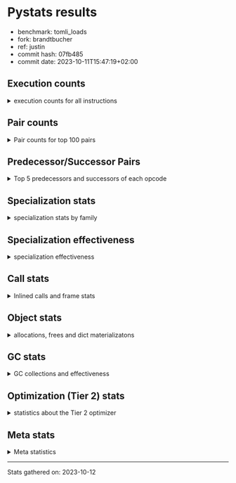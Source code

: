 
# Pystats results

- benchmark: tomli_loads
- fork: brandtbucher
- ref: justin
- commit hash: 07fb485
- commit date: 2023-10-11T15:47:19+02:00

## Execution counts

<details>
<summary> execution counts for all instructions </summary>

|Name | Count | Self | Cumulative | Miss ratio | 
|---|---:|---:|---:|---:|
| LOAD_FAST | 1,415,244,660 | 15.0% | 15.0% |  |
| LOAD_FAST_LOAD_FAST | 943,812,000 | 10.0% | 24.9% |  |
| STORE_FAST | 865,719,960 | 9.2% | 34.1% |  |
| LOAD_CONST | 670,608,180 | 7.1% | 41.2% |  |
| POP_JUMP_IF_FALSE | 663,461,640 | 7.0% | 48.2% |  |
| LOAD_GLOBAL_MODULE | 436,441,480 | 4.6% | 52.8% |  |
| CONTAINS_OP | 350,981,040 | 3.7% | 56.5% |  |
| RESUME_CHECK | 309,829,740 | 3.3% | 59.8% | 0.0% |
| BINARY_SUBSCR_STR_INT | 309,387,560 | 3.3% | 63.1% | 0.0% |
| NOP | 306,239,220 | 3.2% | 66.3% |  |
| RETURN_VALUE | 305,566,860 | 3.2% | 69.6% |  |
| CALL_PY_EXACT_ARGS | 271,114,320 | 2.9% | 72.4% |  |
| LOAD_GLOBAL_BUILTIN | 253,870,560 | 2.7% | 75.1% |  |
| TO_BOOL_BOOL | 210,231,300 | 2.2% | 77.3% |  |
| COMPARE_OP_STR | 170,416,980 | 1.8% | 79.1% |  |
| BINARY_OP_ADD_INT | 158,264,040 | 1.7% | 80.8% |  |
| BINARY_SUBSCR_DICT | 145,569,240 | 1.5% | 82.4% |  |
| BUILD_TUPLE | 143,691,420 | 1.5% | 83.9% |  |
| ENTER_EXECUTOR | 139,874,340 | 1.5% | 85.3% |  |
| CALL_ISINSTANCE | 95,914,680 | 1.0% | 86.4% |  |
| STORE_FAST_STORE_FAST | 85,805,340 | 0.9% | 87.3% |  |
| GET_ITER | 83,084,160 | 0.9% | 88.1% |  |
| BINARY_SLICE | 82,761,780 | 0.9% | 89.0% |  |
| LOAD_DEREF | 76,479,480 | 0.8% | 89.8% |  |
| UNPACK_SEQUENCE_TWO_TUPLE | 65,176,020 | 0.7% | 90.5% |  |
| BINARY_SUBSCR | 64,361,040 | 0.7% | 91.2% |  |
| POP_JUMP_IF_TRUE | 58,421,040 | 0.6% | 91.8% |  |
| CALL | 50,689,980 | 0.5% | 92.4% |  |
| LOAD_ATTR | 50,151,200 | 0.5% | 92.9% |  |
| LOAD_ATTR_INSTANCE_VALUE | 46,488,840 | 0.5% | 93.4% |  |
| POP_TOP | 46,077,540 | 0.5% | 93.9% |  |
| LOAD_ATTR_METHOD_WITH_VALUES | 45,335,160 | 0.5% | 94.3% |  |
| FOR_ITER_TUPLE | 43,738,980 | 0.5% | 94.8% |  |
| MAKE_CELL | 37,970,340 | 0.4% | 95.2% |  |
| LOAD_ATTR_METHOD_NO_DICT | 27,083,340 | 0.3% | 95.5% |  |
| RETURN_CONST | 24,844,800 | 0.3% | 95.8% |  |
| LOAD_ATTR_CLASS | 23,157,660 | 0.2% | 96.0% |  |
| CALL_BUILTIN_CLASS | 22,393,620 | 0.2% | 96.2% |  |
| STORE_SUBSCR_DICT | 21,993,540 | 0.2% | 96.5% |  |
| BINARY_OP | 21,774,720 | 0.2% | 96.7% |  |
| TO_BOOL | 21,518,740 | 0.2% | 96.9% |  |
| JUMP_FORWARD | 20,851,380 | 0.2% | 97.2% |  |
| COPY | 19,117,920 | 0.2% | 97.4% |  |
| CALL_LEN | 18,985,860 | 0.2% | 97.6% |  |
| FOR_ITER_RANGE | 18,985,260 | 0.2% | 97.8% |  |
| COPY_FREE_VARS | 18,985,200 | 0.2% | 98.0% |  |
| UNPACK_SEQUENCE_TUPLE | 18,985,140 | 0.2% | 98.2% |  |
| STORE_DEREF | 18,985,140 | 0.2% | 98.4% |  |
| SET_FUNCTION_ATTRIBUTE | 18,985,140 | 0.2% | 98.6% |  |
| RETURN_GENERATOR | 18,985,140 | 0.2% | 98.8% |  |
| MAKE_FUNCTION | 18,985,140 | 0.2% | 99.0% |  |
| FOR_ITER_GEN | 18,985,140 | 0.2% | 99.2% |  |
| END_FOR | 18,985,140 | 0.2% | 99.4% |  |
| CALL_KW | 16,774,200 | 0.2% | 99.5% |  |
| BINARY_OP_ADD_UNICODE | 15,129,960 | 0.2% | 99.7% |  |
| PUSH_NULL | 6,605,640 | 0.1% | 99.8% |  |
| TO_BOOL_NONE | 3,349,680 | 0.0% | 99.8% |  |
| BINARY_OP_INPLACE_ADD_UNICODE | 3,161,160 | 0.0% | 99.8% |  |
| BUILD_MAP | 3,139,140 | 0.0% | 99.9% |  |
| CALL_METHOD_DESCRIPTOR_FAST | 1,896,240 | 0.0% | 99.9% |  |
| BUILD_CONST_KEY_MAP | 1,704,180 | 0.0% | 99.9% |  |
| TO_BOOL_STR | 1,674,840 | 0.0% | 99.9% |  |
| TO_BOOL_ALWAYS_TRUE | 1,674,840 | 0.0% | 99.9% |  |
| CALL_METHOD_DESCRIPTOR_O | 1,644,900 | 0.0% | 100.0% |  |
| FOR_ITER | 1,375,180 | 0.0% | 100.0% |  |
| CALL_METHOD_DESCRIPTOR_NOARGS | 1,374,840 | 0.0% | 100.0% |  |
| BUILD_LIST | 360,120 | 0.0% | 100.0% |  |
| COMPARE_OP_INT | 273,300 | 0.0% | 100.0% |  |
| CALL_LIST_APPEND | 131,220 | 0.0% | 100.0% |  |
| SWAP | 780 | 0.0% | 100.0% |  |
| CALL_BUILTIN_O | 720 | 0.0% | 100.0% |  |
| LOAD_GLOBAL | 420 | 0.0% | 100.0% |  |
| LOAD_ATTR_MODULE | 400 | 0.0% | 100.0% |  |
| STORE_ATTR_INSTANCE_VALUE | 360 | 0.0% | 100.0% |  |
| INTERPRETER_EXIT | 300 | 0.0% | 100.0% |  |
| JUMP_BACKWARD | 200 | 0.0% | 100.0% |  |
| CALL_BUILTIN_FAST | 180 | 0.0% | 100.0% |  |
| PUSH_EXC_INFO | 120 | 0.0% | 100.0% |  |
| POP_EXCEPT | 120 | 0.0% | 100.0% |  |
| EXIT_INIT_CHECK | 120 | 0.0% | 100.0% |  |
| CHECK_EXC_MATCH | 120 | 0.0% | 100.0% |  |
| CALL_FUNCTION_EX | 120 | 0.0% | 100.0% |  |
| CALL_ALLOC_AND_ENTER_INIT | 120 | 0.0% | 100.0% |  |
| STORE_ATTR | 60 | 0.0% | 100.0% |  |
| LOAD_ATTR_SLOT | 60 | 0.0% | 100.0% |  |
| LIST_EXTEND | 60 | 0.0% | 100.0% |  |
| IS_OP | 60 | 0.0% | 100.0% |  |
| CALL_STR_1 | 60 | 0.0% | 100.0% |  |
| CALL_PY_WITH_DEFAULTS | 60 | 0.0% | 100.0% |  |
| CALL_METHOD_DESCRIPTOR_FAST_WITH_KEYWORDS | 60 | 0.0% | 100.0% |  |
| CALL_INTRINSIC_1 | 60 | 0.0% | 100.0% |  |
| CALL_BUILTIN_FAST_WITH_KEYWORDS | 60 | 0.0% | 100.0% |  |
| BINARY_OP_SUBTRACT_FLOAT | 60 | 0.0% | 100.0% |  |
| BEFORE_WITH | 60 | 0.0% | 100.0% |  |


</details>

## Pair counts

<details>
<summary> Pair counts for top 100 pairs </summary>

|Pair | Count | Self | Cumulative | 
|---|---:|---:|---:|
| LOAD_FAST LOAD_CONST | 414,578,940 | 4.4% | 4.4% |
| POP_JUMP_IF_FALSE LOAD_FAST | 344,687,160 | 3.6% | 8.0% |
| CONTAINS_OP POP_JUMP_IF_FALSE | 312,749,520 | 3.3% | 11.3% |
| LOAD_FAST_LOAD_FAST BINARY_SUBSCR_STR_INT | 308,008,980 | 3.3% | 14.6% |
| STORE_FAST LOAD_FAST | 286,317,000 | 3.0% | 17.6% |
| NOP LOAD_FAST_LOAD_FAST | 248,538,120 | 2.6% | 20.3% |
| LOAD_GLOBAL_MODULE LOAD_FAST_LOAD_FAST | 243,927,360 | 2.6% | 22.8% |
| CALL_PY_EXACT_ARGS RESUME_CHECK | 233,143,980 | 2.5% | 25.3% |
| STORE_FAST LOAD_FAST_LOAD_FAST | 205,539,120 | 2.2% | 27.5% |
| TO_BOOL_BOOL POP_JUMP_IF_FALSE | 173,324,460 | 1.8% | 29.3% |
| LOAD_CONST COMPARE_OP_STR | 170,416,980 | 1.8% | 31.1% |
| COMPARE_OP_STR POP_JUMP_IF_FALSE | 170,416,980 | 1.8% | 32.9% |
| LOAD_FAST RETURN_VALUE | 170,083,800 | 1.8% | 34.7% |
| RETURN_VALUE STORE_FAST | 168,930,360 | 1.8% | 36.5% |
| BINARY_SUBSCR_STR_INT STORE_FAST | 159,286,500 | 1.7% | 38.2% |
| LOAD_CONST BINARY_OP_ADD_INT | 158,262,600 | 1.7% | 39.9% |
| RESUME_CHECK NOP | 152,017,440 | 1.6% | 41.5% |
| LOAD_FAST CONTAINS_OP | 150,100,920 | 1.6% | 43.0% |
| BINARY_SUBSCR_STR_INT LOAD_FAST | 150,100,860 | 1.6% | 44.6% |
| STORE_FAST LOAD_GLOBAL_MODULE | 141,557,000 | 1.5% | 46.1% |
| BINARY_OP_ADD_INT STORE_FAST | 136,621,560 | 1.4% | 47.6% |
| POP_JUMP_IF_FALSE LOAD_FAST_LOAD_FAST | 113,713,980 | 1.2% | 48.8% |
| ENTER_EXECUTOR LOAD_FAST | 99,655,440 | 1.1% | 49.8% |
| LOAD_FAST_LOAD_FAST CONTAINS_OP | 99,520,980 | 1.1% | 50.9% |
| LOAD_FAST_LOAD_FAST LOAD_FAST | 98,151,720 | 1.0% | 51.9% |
| RESUME_CHECK LOAD_FAST | 97,899,360 | 1.0% | 53.0% |
| LOAD_GLOBAL_BUILTIN LOAD_FAST | 97,591,800 | 1.0% | 54.0% |
| LOAD_FAST LOAD_GLOBAL_BUILTIN | 95,915,400 | 1.0% | 55.0% |
| CALL_ISINSTANCE TO_BOOL_BOOL | 95,914,680 | 1.0% | 56.0% |
| LOAD_GLOBAL_MODULE CALL_PY_EXACT_ARGS | 89,255,160 | 0.9% | 57.0% |
| LOAD_FAST_LOAD_FAST LOAD_GLOBAL_MODULE | 89,255,160 | 0.9% | 57.9% |
| BUILD_TUPLE RETURN_VALUE | 82,846,260 | 0.9% | 58.8% |
| BINARY_SUBSCR_DICT STORE_FAST | 82,351,020 | 0.9% | 59.7% |
| LOAD_CONST BINARY_SUBSCR_DICT | 81,197,520 | 0.9% | 60.5% |
| LOAD_FAST_LOAD_FAST CALL_PY_EXACT_ARGS | 80,941,320 | 0.9% | 61.4% |
| POP_JUMP_IF_FALSE ENTER_EXECUTOR | 78,160,720 | 0.8% | 62.2% |
| LOAD_GLOBAL_BUILTIN CALL_ISINSTANCE | 76,929,540 | 0.8% | 63.0% |
| STORE_FAST NOP | 76,431,360 | 0.8% | 63.8% |
| LOAD_FAST_LOAD_FAST LOAD_CONST | 74,629,980 | 0.8% | 64.6% |
| LOAD_FAST LOAD_GLOBAL_MODULE | 67,702,980 | 0.7% | 65.3% |
| UNPACK_SEQUENCE_TWO_TUPLE STORE_FAST_STORE_FAST | 65,176,020 | 0.7% | 66.0% |
| RETURN_VALUE UNPACK_SEQUENCE_TWO_TUPLE | 65,175,960 | 0.7% | 66.7% |
| LOAD_FAST_LOAD_FAST BINARY_SUBSCR_DICT | 64,102,380 | 0.7% | 67.4% |
| LOAD_CONST BINARY_SUBSCR | 62,765,460 | 0.7% | 68.0% |
| STORE_FAST ENTER_EXECUTOR | 61,713,600 | 0.7% | 68.7% |
| LOAD_FAST BUILD_TUPLE | 59,974,500 | 0.6% | 69.3% |
| LOAD_CONST LOAD_CONST | 59,359,800 | 0.6% | 70.0% |
| LOAD_FAST CALL_PY_EXACT_ARGS | 59,043,640 | 0.6% | 70.6% |
| RESUME_CHECK LOAD_GLOBAL_MODULE | 58,330,440 | 0.6% | 71.2% |
| BINARY_SUBSCR_DICT CONTAINS_OP | 58,124,340 | 0.6% | 71.8% |
| LOAD_FAST_LOAD_FAST LOAD_FAST_LOAD_FAST | 57,580,320 | 0.6% | 72.4% |
| POP_JUMP_IF_FALSE LOAD_GLOBAL_MODULE | 55,914,520 | 0.6% | 73.0% |
| LOAD_FAST TO_BOOL_BOOL | 54,998,160 | 0.6% | 73.6% |
| LOAD_FAST LOAD_ATTR_INSTANCE_VALUE | 46,488,720 | 0.5% | 74.1% |
| LOAD_FAST LOAD_ATTR | 45,114,060 | 0.5% | 74.6% |
| LOAD_ATTR LOAD_ATTR_METHOD_WITH_VALUES | 45,113,820 | 0.5% | 75.0% |
| POP_JUMP_IF_FALSE LOAD_GLOBAL_BUILTIN | 45,031,180 | 0.5% | 75.5% |
| LOAD_ATTR_INSTANCE_VALUE STORE_FAST | 43,738,980 | 0.5% | 76.0% |
| GET_ITER FOR_ITER_TUPLE | 43,738,980 | 0.5% | 76.4% |
| LOAD_ATTR_METHOD_WITH_VALUES LOAD_FAST | 43,690,980 | 0.5% | 76.9% |
| LOAD_GLOBAL_MODULE CONTAINS_OP | 43,234,800 | 0.5% | 77.4% |
| LOAD_CONST BINARY_SLICE | 42,585,540 | 0.5% | 77.8% |
| FOR_ITER_TUPLE STORE_FAST | 41,938,320 | 0.4% | 78.3% |
| BINARY_SUBSCR STORE_FAST | 41,914,800 | 0.4% | 78.7% |
| LOAD_FAST GET_ITER | 40,989,360 | 0.4% | 79.1% |
| LOAD_FAST STORE_FAST | 39,856,020 | 0.4% | 79.6% |
| POP_JUMP_IF_TRUE LOAD_FAST | 39,303,120 | 0.4% | 80.0% |
| LOAD_FAST CALL | 38,825,140 | 0.4% | 80.4% |
| LOAD_FAST_LOAD_FAST BINARY_SLICE | 38,594,340 | 0.4% | 80.8% |
| LOAD_DEREF LOAD_CONST | 37,970,280 | 0.4% | 81.2% |
| TO_BOOL_BOOL POP_JUMP_IF_TRUE | 36,906,840 | 0.4% | 81.6% |
| NOP NOP | 35,489,940 | 0.4% | 82.0% |
| ENTER_EXECUTOR LOAD_GLOBAL_BUILTIN | 33,831,960 | 0.4% | 82.3% |
| RETURN_VALUE RETURN_VALUE | 30,530,040 | 0.3% | 82.6% |
| LOAD_GLOBAL_MODULE STORE_FAST | 30,259,920 | 0.3% | 83.0% |
| LOAD_FAST LOAD_ATTR_METHOD_NO_DICT | 24,063,500 | 0.3% | 83.2% |
| STORE_FAST_STORE_FAST LOAD_FAST | 23,379,600 | 0.2% | 83.5% |
| LOAD_GLOBAL_MODULE LOAD_ATTR_CLASS | 23,157,660 | 0.2% | 83.7% |
| STORE_FAST_STORE_FAST LOAD_FAST_LOAD_FAST | 23,080,620 | 0.2% | 83.9% |
| BINARY_SLICE BUILD_TUPLE | 22,874,820 | 0.2% | 84.2% |
| NOP LOAD_FAST | 22,210,440 | 0.2% | 84.4% |
| CALL RESUME_CHECK | 21,940,620 | 0.2% | 84.7% |
| POP_JUMP_IF_FALSE NOP | 21,940,440 | 0.2% | 84.9% |
| BINARY_SLICE GET_ITER | 21,734,820 | 0.2% | 85.1% |
| LOAD_FAST_LOAD_FAST BUILD_TUPLE | 21,559,980 | 0.2% | 85.3% |
| TO_BOOL POP_JUMP_IF_TRUE | 21,513,480 | 0.2% | 85.6% |
| LOAD_FAST TO_BOOL | 21,513,480 | 0.2% | 85.8% |
| LOAD_ATTR_CLASS CALL_PY_EXACT_ARGS | 21,513,480 | 0.2% | 86.0% |
| BINARY_OP STORE_FAST | 21,500,040 | 0.2% | 86.3% |
| BINARY_SUBSCR STORE_FAST_STORE_FAST | 20,629,320 | 0.2% | 86.5% |
| JUMP_FORWARD LOAD_GLOBAL_MODULE | 20,581,320 | 0.2% | 86.7% |
| STORE_FAST LOAD_GLOBAL_BUILTIN | 20,432,080 | 0.2% | 86.9% |
| LOAD_ATTR_METHOD_NO_DICT LOAD_CONST | 20,361,360 | 0.2% | 87.1% |
| STORE_FAST JUMP_FORWARD | 20,359,980 | 0.2% | 87.3% |
| BUILD_TUPLE STORE_FAST | 20,359,980 | 0.2% | 87.6% |
| POP_TOP LOAD_FAST_LOAD_FAST | 19,385,100 | 0.2% | 87.8% |
| COPY TO_BOOL_BOOL | 19,117,200 | 0.2% | 88.0% |
| RETURN_VALUE TO_BOOL_BOOL | 19,116,480 | 0.2% | 88.2% |
| POP_JUMP_IF_TRUE POP_TOP | 19,115,760 | 0.2% | 88.4% |
| CONTAINS_OP RETURN_VALUE | 19,115,760 | 0.2% | 88.6% |


</details>

## Predecessor/Successor Pairs

<details>
<summary> Top 5 predecessors and successors of each opcode </summary>

### BINARY_SLICE

<details>
<summary> Successors and predecessors for BINARY_SLICE </summary>

|Predecessors | Count | Percentage | 
|---|---:|---:|
| LOAD_CONST | 42,585,540 | 51.5% |
| LOAD_FAST_LOAD_FAST | 38,594,340 | 46.6% |
| BINARY_OP_ADD_INT | 1,581,900 | 1.9% |

|Successors | Count | Percentage | 
|---|---:|---:|
| BUILD_TUPLE | 22,874,820 | 27.6% |
| GET_ITER | 21,734,820 | 26.3% |
| LOAD_DEREF | 18,985,140 | 22.9% |
| BINARY_OP_ADD_UNICODE | 15,129,960 | 18.3% |
| LOAD_FAST | 1,644,240 | 2.0% |


</details>

### CACHE

<details>
<summary> Successors and predecessors for CACHE </summary>

|Predecessors | Count | Percentage | 
|---|---:|---:|

|Successors | Count | Percentage | 
|---|---:|---:|
| RESUME_CHECK | 300 | 100.0% |


</details>

### BEFORE_WITH

<details>
<summary> Successors and predecessors for BEFORE_WITH </summary>

|Predecessors | Count | Percentage | 
|---|---:|---:|
| RETURN_VALUE | 60 | 100.0% |

|Successors | Count | Percentage | 
|---|---:|---:|
| STORE_FAST | 60 | 100.0% |


</details>

### BINARY_OP_INPLACE_ADD_UNICODE

<details>
<summary> Successors and predecessors for BINARY_OP_INPLACE_ADD_UNICODE </summary>

|Predecessors | Count | Percentage | 
|---|---:|---:|
| LOAD_FAST_LOAD_FAST | 1,580,580 | 50.0% |
| ENTER_EXECUTOR | 991,020 | 31.3% |
| BINARY_SLICE | 589,560 | 18.7% |

|Successors | Count | Percentage | 
|---|---:|---:|
| LOAD_FAST | 3,161,160 | 100.0% |


</details>

### BINARY_SUBSCR

<details>
<summary> Successors and predecessors for BINARY_SUBSCR </summary>

|Predecessors | Count | Percentage | 
|---|---:|---:|
| LOAD_CONST | 62,765,460 | 97.5% |
| LOAD_FAST | 1,579,860 | 2.5% |
| BINARY_SUBSCR | 15,720 | 0.0% |

|Successors | Count | Percentage | 
|---|---:|---:|
| STORE_FAST | 41,914,800 | 65.1% |
| STORE_FAST_STORE_FAST | 20,629,320 | 32.1% |
| BUILD_TUPLE | 1,579,860 | 2.5% |
| LOAD_CONST | 221,340 | 0.3% |
| BINARY_SUBSCR | 15,720 | 0.0% |


</details>

### CHECK_EXC_MATCH

<details>
<summary> Successors and predecessors for CHECK_EXC_MATCH </summary>

|Predecessors | Count | Percentage | 
|---|---:|---:|
| LOAD_GLOBAL_BUILTIN | 120 | 100.0% |

|Successors | Count | Percentage | 
|---|---:|---:|
| POP_JUMP_IF_FALSE | 120 | 100.0% |


</details>

### END_FOR

<details>
<summary> Successors and predecessors for END_FOR </summary>

|Predecessors | Count | Percentage | 
|---|---:|---:|
| RETURN_CONST | 18,985,140 | 100.0% |

|Successors | Count | Percentage | 
|---|---:|---:|
| LOAD_FAST | 18,985,140 | 100.0% |


</details>

### EXIT_INIT_CHECK

<details>
<summary> Successors and predecessors for EXIT_INIT_CHECK </summary>

|Predecessors | Count | Percentage | 
|---|---:|---:|
| RETURN_CONST | 120 | 100.0% |

|Successors | Count | Percentage | 
|---|---:|---:|
| RETURN_VALUE | 120 | 100.0% |


</details>

### GET_ITER

<details>
<summary> Successors and predecessors for GET_ITER </summary>

|Predecessors | Count | Percentage | 
|---|---:|---:|
| LOAD_FAST | 40,989,360 | 49.3% |
| BINARY_SLICE | 21,734,820 | 26.2% |
| CALL_BUILTIN_CLASS | 18,985,140 | 22.9% |
| LOAD_ATTR_INSTANCE_VALUE | 1,374,840 | 1.7% |

|Successors | Count | Percentage | 
|---|---:|---:|
| FOR_ITER_TUPLE | 43,738,980 | 52.6% |
| FOR_ITER_GEN | 18,985,140 | 22.9% |
| CALL_PY_EXACT_ARGS | 18,985,140 | 22.9% |
| FOR_ITER | 1,374,840 | 1.7% |
| FOR_ITER_RANGE | 60 | 0.0% |


</details>

### INTERPRETER_EXIT

<details>
<summary> Successors and predecessors for INTERPRETER_EXIT </summary>

|Predecessors | Count | Percentage | 
|---|---:|---:|
| RETURN_VALUE | 240 | 80.0% |
| RETURN_CONST | 60 | 20.0% |

|Successors | Count | Percentage | 
|---|---:|---:|


</details>

### MAKE_FUNCTION

<details>
<summary> Successors and predecessors for MAKE_FUNCTION </summary>

|Predecessors | Count | Percentage | 
|---|---:|---:|
| LOAD_CONST | 18,985,140 | 100.0% |

|Successors | Count | Percentage | 
|---|---:|---:|
| SET_FUNCTION_ATTRIBUTE | 18,985,140 | 100.0% |


</details>

### NOP

<details>
<summary> Successors and predecessors for NOP </summary>

|Predecessors | Count | Percentage | 
|---|---:|---:|
| RESUME_CHECK | 152,017,440 | 49.6% |
| STORE_FAST | 76,431,360 | 25.0% |
| NOP | 35,489,940 | 11.6% |
| POP_JUMP_IF_FALSE | 21,940,440 | 7.2% |
| STORE_FAST_STORE_FAST | 18,985,140 | 6.2% |

|Successors | Count | Percentage | 
|---|---:|---:|
| LOAD_FAST_LOAD_FAST | 248,538,120 | 81.2% |
| NOP | 35,489,940 | 11.6% |
| LOAD_FAST | 22,210,440 | 7.3% |
| LOAD_GLOBAL_MODULE | 660 | 0.0% |
| LOAD_DEREF | 60 | 0.0% |


</details>

### POP_EXCEPT

<details>
<summary> Successors and predecessors for POP_EXCEPT </summary>

|Predecessors | Count | Percentage | 
|---|---:|---:|
| POP_TOP | 120 | 100.0% |

|Successors | Count | Percentage | 
|---|---:|---:|
| LOAD_FAST | 120 | 100.0% |


</details>

### POP_TOP

<details>
<summary> Successors and predecessors for POP_TOP </summary>

|Predecessors | Count | Percentage | 
|---|---:|---:|
| POP_JUMP_IF_TRUE | 19,115,760 | 41.5% |
| FOR_ITER_GEN | 18,985,140 | 41.2% |
| RETURN_CONST | 3,461,760 | 7.5% |
| CALL_METHOD_DESCRIPTOR_O | 1,644,180 | 3.6% |
| CALL_METHOD_DESCRIPTOR_NOARGS | 1,374,840 | 3.0% |

|Successors | Count | Percentage | 
|---|---:|---:|
| LOAD_FAST_LOAD_FAST | 19,385,100 | 42.1% |
| RESUME_CHECK | 18,985,140 | 41.2% |
| RETURN_CONST | 3,360,360 | 7.3% |
| LOAD_FAST | 2,971,020 | 6.4% |
| NOP | 1,374,900 | 3.0% |


</details>

### PUSH_EXC_INFO

<details>
<summary> Successors and predecessors for PUSH_EXC_INFO </summary>

|Predecessors | Count | Percentage | 
|---|---:|---:|
| BINARY_SUBSCR_STR_INT | 120 | 100.0% |

|Successors | Count | Percentage | 
|---|---:|---:|
| LOAD_GLOBAL_BUILTIN | 80 | 66.7% |
| LOAD_GLOBAL | 40 | 33.3% |


</details>

### PUSH_NULL

<details>
<summary> Successors and predecessors for PUSH_NULL </summary>

|Predecessors | Count | Percentage | 
|---|---:|---:|
| LOAD_ATTR | 5,024,540 | 76.1% |
| LOAD_FAST | 1,580,580 | 23.9% |
| LOAD_ATTR_MODULE | 400 | 0.0% |
| LOAD_DEREF | 120 | 0.0% |

|Successors | Count | Percentage | 
|---|---:|---:|
| LOAD_FAST_LOAD_FAST | 6,605,160 | 100.0% |
| LOAD_FAST | 300 | 0.0% |
| CALL | 180 | 0.0% |


</details>

### RETURN_GENERATOR

<details>
<summary> Successors and predecessors for RETURN_GENERATOR </summary>

|Predecessors | Count | Percentage | 
|---|---:|---:|
| COPY_FREE_VARS | 18,985,140 | 100.0% |

|Successors | Count | Percentage | 
|---|---:|---:|
| STORE_FAST | 18,985,140 | 100.0% |


</details>

### RETURN_VALUE

<details>
<summary> Successors and predecessors for RETURN_VALUE </summary>

|Predecessors | Count | Percentage | 
|---|---:|---:|
| LOAD_FAST | 170,083,800 | 55.7% |
| BUILD_TUPLE | 82,846,260 | 27.1% |
| RETURN_VALUE | 30,530,040 | 10.0% |
| CONTAINS_OP | 19,115,760 | 6.3% |
| CALL | 1,674,900 | 0.5% |

|Successors | Count | Percentage | 
|---|---:|---:|
| STORE_FAST | 168,930,360 | 55.3% |
| UNPACK_SEQUENCE_TWO_TUPLE | 65,175,960 | 21.3% |
| RETURN_VALUE | 30,530,040 | 10.0% |
| TO_BOOL_BOOL | 19,116,480 | 6.3% |
| UNPACK_SEQUENCE_TUPLE | 18,985,140 | 6.2% |


</details>

### TO_BOOL

<details>
<summary> Successors and predecessors for TO_BOOL </summary>

|Predecessors | Count | Percentage | 
|---|---:|---:|
| LOAD_FAST | 21,513,480 | 100.0% |
| TO_BOOL | 5,260 | 0.0% |

|Successors | Count | Percentage | 
|---|---:|---:|
| POP_JUMP_IF_TRUE | 21,513,480 | 100.0% |
| TO_BOOL | 5,260 | 0.0% |


</details>

### BINARY_OP

<details>
<summary> Successors and predecessors for BINARY_OP </summary>

|Predecessors | Count | Percentage | 
|---|---:|---:|
| LOAD_FAST | 18,985,220 | 87.2% |
| BUILD_TUPLE | 2,514,840 | 11.5% |
| LOAD_DEREF | 269,340 | 1.2% |
| BINARY_OP | 5,320 | 0.0% |

|Successors | Count | Percentage | 
|---|---:|---:|
| STORE_FAST | 21,500,040 | 98.7% |
| LOAD_GLOBAL_MODULE | 269,340 | 1.2% |
| BINARY_OP | 5,320 | 0.0% |
| BINARY_OP_SUBTRACT_FLOAT | 20 | 0.0% |


</details>

### BUILD_CONST_KEY_MAP

<details>
<summary> Successors and predecessors for BUILD_CONST_KEY_MAP </summary>

|Predecessors | Count | Percentage | 
|---|---:|---:|
| LOAD_CONST | 1,704,180 | 100.0% |

|Successors | Count | Percentage | 
|---|---:|---:|
| LOAD_FAST_LOAD_FAST | 1,704,180 | 100.0% |


</details>

### BUILD_LIST

<details>
<summary> Successors and predecessors for BUILD_LIST </summary>

|Predecessors | Count | Percentage | 
|---|---:|---:|
| STORE_FAST | 269,340 | 74.8% |
| BUILD_MAP | 90,720 | 25.2% |
| LOAD_FAST | 60 | 0.0% |

|Successors | Count | Percentage | 
|---|---:|---:|
| STORE_FAST | 269,340 | 74.8% |
| LOAD_FAST_LOAD_FAST | 90,720 | 25.2% |
| LOAD_DEREF | 60 | 0.0% |


</details>

### BUILD_MAP

<details>
<summary> Successors and predecessors for BUILD_MAP </summary>

|Predecessors | Count | Percentage | 
|---|---:|---:|
| CALL_BUILTIN_CLASS | 1,704,180 | 54.3% |
| ENTER_EXECUTOR | 1,213,500 | 38.7% |
| LOAD_ATTR_METHOD_NO_DICT | 130,620 | 4.2% |
| POP_JUMP_IF_FALSE | 90,720 | 2.9% |
| RESUME_CHECK | 120 | 0.0% |

|Successors | Count | Percentage | 
|---|---:|---:|
| LOAD_CONST | 1,704,180 | 54.3% |
| LOAD_FAST_LOAD_FAST | 1,213,500 | 38.7% |
| CALL_LIST_APPEND | 130,620 | 4.2% |
| BUILD_LIST | 90,720 | 2.9% |
| LOAD_FAST | 120 | 0.0% |


</details>

### BUILD_TUPLE

<details>
<summary> Successors and predecessors for BUILD_TUPLE </summary>

|Predecessors | Count | Percentage | 
|---|---:|---:|
| LOAD_FAST | 59,974,500 | 41.7% |
| BINARY_SLICE | 22,874,820 | 15.9% |
| LOAD_FAST_LOAD_FAST | 21,559,980 | 15.0% |
| LOAD_GLOBAL_BUILTIN | 18,985,140 | 13.2% |
| BINARY_OP_ADD_UNICODE | 15,129,960 | 10.5% |

|Successors | Count | Percentage | 
|---|---:|---:|
| RETURN_VALUE | 82,846,260 | 57.7% |
| STORE_FAST | 20,359,980 | 14.2% |
| LOAD_CONST | 18,985,140 | 13.2% |
| CALL_ISINSTANCE | 18,985,140 | 13.2% |
| BINARY_OP | 2,514,840 | 1.8% |


</details>

### CALL

<details>
<summary> Successors and predecessors for CALL </summary>

|Predecessors | Count | Percentage | 
|---|---:|---:|
| LOAD_FAST | 38,825,140 | 76.6% |
| LOAD_FAST_LOAD_FAST | 6,605,120 | 13.0% |
| LOAD_CONST | 3,350,500 | 6.6% |
| LOAD_ATTR_METHOD_NO_DICT | 1,674,840 | 3.3% |
| BINARY_SLICE | 221,340 | 0.4% |

|Successors | Count | Percentage | 
|---|---:|---:|
| RESUME_CHECK | 21,940,620 | 43.3% |
| TO_BOOL_BOOL | 18,686,340 | 36.9% |
| STORE_FAST | 5,025,360 | 9.9% |
| RETURN_VALUE | 1,674,900 | 3.3% |
| TO_BOOL_STR | 1,674,840 | 3.3% |


</details>

### CALL_FUNCTION_EX

<details>
<summary> Successors and predecessors for CALL_FUNCTION_EX </summary>

|Predecessors | Count | Percentage | 
|---|---:|---:|
| LOAD_FAST | 60 | 50.0% |
| CALL_INTRINSIC_1 | 60 | 50.0% |

|Successors | Count | Percentage | 
|---|---:|---:|
| RESUME_CHECK | 60 | 50.0% |
| COPY_FREE_VARS | 60 | 50.0% |


</details>

### CALL_INTRINSIC_1

<details>
<summary> Successors and predecessors for CALL_INTRINSIC_1 </summary>

|Predecessors | Count | Percentage | 
|---|---:|---:|
| LIST_EXTEND | 60 | 100.0% |

|Successors | Count | Percentage | 
|---|---:|---:|
| CALL_FUNCTION_EX | 60 | 100.0% |


</details>

### CALL_KW

<details>
<summary> Successors and predecessors for CALL_KW </summary>

|Predecessors | Count | Percentage | 
|---|---:|---:|
| LOAD_CONST | 16,774,200 | 100.0% |

|Successors | Count | Percentage | 
|---|---:|---:|
| RESUME_CHECK | 16,774,200 | 100.0% |


</details>

### CONTAINS_OP

<details>
<summary> Successors and predecessors for CONTAINS_OP </summary>

|Predecessors | Count | Percentage | 
|---|---:|---:|
| LOAD_FAST | 150,100,920 | 42.8% |
| LOAD_FAST_LOAD_FAST | 99,520,980 | 28.4% |
| BINARY_SUBSCR_DICT | 58,124,340 | 16.6% |
| LOAD_GLOBAL_MODULE | 43,234,800 | 12.3% |

|Successors | Count | Percentage | 
|---|---:|---:|
| POP_JUMP_IF_FALSE | 312,749,520 | 89.1% |
| RETURN_VALUE | 19,115,760 | 5.4% |
| COPY | 19,115,760 | 5.4% |


</details>

### COPY

<details>
<summary> Successors and predecessors for COPY </summary>

|Predecessors | Count | Percentage | 
|---|---:|---:|
| CONTAINS_OP | 19,115,760 | 100.0% |
| SWAP | 720 | 0.0% |
| JUMP_FORWARD | 720 | 0.0% |
| COMPARE_OP_INT | 720 | 0.0% |

|Successors | Count | Percentage | 
|---|---:|---:|
| TO_BOOL_BOOL | 19,117,200 | 100.0% |
| COMPARE_OP_INT | 720 | 0.0% |


</details>

### COPY_FREE_VARS

<details>
<summary> Successors and predecessors for COPY_FREE_VARS </summary>

|Predecessors | Count | Percentage | 
|---|---:|---:|
| CALL_PY_EXACT_ARGS | 18,985,140 | 100.0% |
| CALL_FUNCTION_EX | 60 | 0.0% |

|Successors | Count | Percentage | 
|---|---:|---:|
| RETURN_GENERATOR | 18,985,140 | 100.0% |
| RESUME_CHECK | 60 | 0.0% |


</details>

### ENTER_EXECUTOR

<details>
<summary> Successors and predecessors for ENTER_EXECUTOR </summary>

|Predecessors | Count | Percentage | 
|---|---:|---:|
| POP_JUMP_IF_FALSE | 78,160,720 | 55.9% |
| STORE_FAST | 61,713,600 | 44.1% |
| JUMP_BACKWARD | 20 | 0.0% |

|Successors | Count | Percentage | 
|---|---:|---:|
| LOAD_FAST | 99,655,440 | 71.2% |
| LOAD_GLOBAL_BUILTIN | 33,831,960 | 24.2% |
| LOAD_FAST_LOAD_FAST | 2,743,920 | 2.0% |
| RETURN_VALUE | 1,314,840 | 0.9% |
| BUILD_MAP | 1,213,500 | 0.9% |


</details>

### FOR_ITER

<details>
<summary> Successors and predecessors for FOR_ITER </summary>

|Predecessors | Count | Percentage | 
|---|---:|---:|
| GET_ITER | 1,374,840 | 100.0% |
| FOR_ITER | 340 | 0.0% |

|Successors | Count | Percentage | 
|---|---:|---:|
| LOAD_FAST | 1,374,840 | 100.0% |
| FOR_ITER | 340 | 0.0% |


</details>

### IS_OP

<details>
<summary> Successors and predecessors for IS_OP </summary>

|Predecessors | Count | Percentage | 
|---|---:|---:|
| LOAD_GLOBAL_BUILTIN | 60 | 100.0% |

|Successors | Count | Percentage | 
|---|---:|---:|
| POP_JUMP_IF_FALSE | 60 | 100.0% |


</details>

### JUMP_BACKWARD

<details>
<summary> Successors and predecessors for JUMP_BACKWARD </summary>

|Predecessors | Count | Percentage | 
|---|---:|---:|
| POP_JUMP_IF_FALSE | 140 | 70.0% |
| POP_TOP | 60 | 30.0% |

|Successors | Count | Percentage | 
|---|---:|---:|
| LOAD_FAST | 120 | 60.0% |
| FOR_ITER_RANGE | 60 | 30.0% |
| ENTER_EXECUTOR | 20 | 10.0% |


</details>

### JUMP_FORWARD

<details>
<summary> Successors and predecessors for JUMP_FORWARD </summary>

|Predecessors | Count | Percentage | 
|---|---:|---:|
| STORE_FAST | 20,359,980 | 97.6% |
| LOAD_CONST | 269,340 | 1.3% |
| STORE_FAST_STORE_FAST | 221,340 | 1.1% |
| COMPARE_OP_INT | 720 | 0.0% |

|Successors | Count | Percentage | 
|---|---:|---:|
| LOAD_GLOBAL_MODULE | 20,581,320 | 98.7% |
| BINARY_SUBSCR_DICT | 269,340 | 1.3% |
| COPY | 720 | 0.0% |


</details>

### LIST_EXTEND

<details>
<summary> Successors and predecessors for LIST_EXTEND </summary>

|Predecessors | Count | Percentage | 
|---|---:|---:|
| LOAD_DEREF | 60 | 100.0% |

|Successors | Count | Percentage | 
|---|---:|---:|
| CALL_INTRINSIC_1 | 60 | 100.0% |


</details>

### LOAD_ATTR

<details>
<summary> Successors and predecessors for LOAD_ATTR </summary>

|Predecessors | Count | Percentage | 
|---|---:|---:|
| LOAD_FAST | 45,114,060 | 90.0% |
| LOAD_GLOBAL_MODULE | 5,024,740 | 10.0% |
| LOAD_ATTR | 12,380 | 0.0% |
| LOAD_GLOBAL | 20 | 0.0% |

|Successors | Count | Percentage | 
|---|---:|---:|
| LOAD_ATTR_METHOD_WITH_VALUES | 45,113,820 | 90.0% |
| PUSH_NULL | 5,024,540 | 10.0% |
| LOAD_ATTR | 12,380 | 0.0% |
| LOAD_ATTR_MODULE | 140 | 0.0% |
| LOAD_FAST_LOAD_FAST | 120 | 0.0% |


</details>

### LOAD_CONST

<details>
<summary> Successors and predecessors for LOAD_CONST </summary>

|Predecessors | Count | Percentage | 
|---|---:|---:|
| LOAD_FAST | 414,578,940 | 61.8% |
| LOAD_FAST_LOAD_FAST | 74,629,980 | 11.1% |
| LOAD_CONST | 59,359,800 | 8.9% |
| LOAD_DEREF | 37,970,280 | 5.7% |
| LOAD_ATTR_METHOD_NO_DICT | 20,361,360 | 3.0% |

|Successors | Count | Percentage | 
|---|---:|---:|
| COMPARE_OP_STR | 170,416,980 | 25.4% |
| BINARY_OP_ADD_INT | 158,262,600 | 23.6% |
| BINARY_SUBSCR_DICT | 81,197,520 | 12.1% |
| BINARY_SUBSCR | 62,765,460 | 9.4% |
| LOAD_CONST | 59,359,800 | 8.9% |


</details>

### LOAD_DEREF

<details>
<summary> Successors and predecessors for LOAD_DEREF </summary>

|Predecessors | Count | Percentage | 
|---|---:|---:|
| STORE_FAST_STORE_FAST | 18,985,140 | 24.8% |
| STORE_FAST | 18,985,140 | 24.8% |
| LOAD_GLOBAL_BUILTIN | 18,985,140 | 24.8% |
| BINARY_SLICE | 18,985,140 | 24.8% |
| LOAD_DEREF | 269,340 | 0.4% |

|Successors | Count | Percentage | 
|---|---:|---:|
| LOAD_CONST | 37,970,280 | 49.6% |
| LOAD_FAST | 18,985,140 | 24.8% |
| CALL_LEN | 18,985,140 | 24.8% |
| LOAD_DEREF | 269,340 | 0.4% |
| BINARY_OP | 269,340 | 0.4% |


</details>

### LOAD_FAST

<details>
<summary> Successors and predecessors for LOAD_FAST </summary>

|Predecessors | Count | Percentage | 
|---|---:|---:|
| POP_JUMP_IF_FALSE | 344,687,160 | 24.4% |
| STORE_FAST | 286,317,000 | 20.2% |
| BINARY_SUBSCR_STR_INT | 150,100,860 | 10.6% |
| ENTER_EXECUTOR | 99,655,440 | 7.0% |
| LOAD_FAST_LOAD_FAST | 98,151,720 | 6.9% |

|Successors | Count | Percentage | 
|---|---:|---:|
| LOAD_CONST | 414,578,940 | 29.3% |
| RETURN_VALUE | 170,083,800 | 12.0% |
| CONTAINS_OP | 150,100,920 | 10.6% |
| LOAD_GLOBAL_BUILTIN | 95,915,400 | 6.8% |
| LOAD_GLOBAL_MODULE | 67,702,980 | 4.8% |


</details>

### LOAD_FAST_LOAD_FAST

<details>
<summary> Successors and predecessors for LOAD_FAST_LOAD_FAST </summary>

|Predecessors | Count | Percentage | 
|---|---:|---:|
| NOP | 248,538,120 | 26.3% |
| LOAD_GLOBAL_MODULE | 243,927,360 | 25.8% |
| STORE_FAST | 205,539,120 | 21.8% |
| POP_JUMP_IF_FALSE | 113,713,980 | 12.0% |
| LOAD_FAST_LOAD_FAST | 57,580,320 | 6.1% |

|Successors | Count | Percentage | 
|---|---:|---:|
| BINARY_SUBSCR_STR_INT | 308,008,980 | 32.6% |
| CONTAINS_OP | 99,520,980 | 10.5% |
| LOAD_FAST | 98,151,720 | 10.4% |
| LOAD_GLOBAL_MODULE | 89,255,160 | 9.5% |
| CALL_PY_EXACT_ARGS | 80,941,320 | 8.6% |


</details>

### LOAD_GLOBAL

<details>
<summary> Successors and predecessors for LOAD_GLOBAL </summary>

|Predecessors | Count | Percentage | 
|---|---:|---:|
| STORE_FAST | 120 | 28.6% |
| RESUME_CHECK | 80 | 19.0% |
| RETURN_VALUE | 60 | 14.3% |
| PUSH_EXC_INFO | 40 | 9.5% |
| POP_JUMP_IF_FALSE | 40 | 9.5% |

|Successors | Count | Percentage | 
|---|---:|---:|
| LOAD_GLOBAL_MODULE | 260 | 61.9% |
| LOAD_GLOBAL_BUILTIN | 140 | 33.3% |
| LOAD_ATTR | 20 | 4.8% |


</details>

### MAKE_CELL

<details>
<summary> Successors and predecessors for MAKE_CELL </summary>

|Predecessors | Count | Percentage | 
|---|---:|---:|
| CALL_PY_EXACT_ARGS | 18,985,200 | 50.0% |
| MAKE_CELL | 18,985,140 | 50.0% |

|Successors | Count | Percentage | 
|---|---:|---:|
| RESUME_CHECK | 18,985,200 | 50.0% |
| MAKE_CELL | 18,985,140 | 50.0% |


</details>

### POP_JUMP_IF_FALSE

<details>
<summary> Successors and predecessors for POP_JUMP_IF_FALSE </summary>

|Predecessors | Count | Percentage | 
|---|---:|---:|
| CONTAINS_OP | 312,749,520 | 47.1% |
| TO_BOOL_BOOL | 173,324,460 | 26.1% |
| COMPARE_OP_STR | 170,416,980 | 25.7% |
| TO_BOOL_NONE | 3,349,680 | 0.5% |
| TO_BOOL_STR | 1,674,840 | 0.3% |

|Successors | Count | Percentage | 
|---|---:|---:|
| LOAD_FAST | 344,687,160 | 52.0% |
| LOAD_FAST_LOAD_FAST | 113,713,980 | 17.1% |
| ENTER_EXECUTOR | 78,160,720 | 11.8% |
| LOAD_GLOBAL_MODULE | 55,914,520 | 8.4% |
| LOAD_GLOBAL_BUILTIN | 45,031,180 | 6.8% |


</details>

### POP_JUMP_IF_TRUE

<details>
<summary> Successors and predecessors for POP_JUMP_IF_TRUE </summary>

|Predecessors | Count | Percentage | 
|---|---:|---:|
| TO_BOOL_BOOL | 36,906,840 | 63.2% |
| TO_BOOL | 21,513,480 | 36.8% |
| COMPARE_OP_INT | 720 | 0.0% |

|Successors | Count | Percentage | 
|---|---:|---:|
| LOAD_FAST | 39,303,120 | 67.3% |
| POP_TOP | 19,115,760 | 32.7% |
| RETURN_VALUE | 720 | 0.0% |
| LOAD_GLOBAL_MODULE | 720 | 0.0% |
| LOAD_FAST_LOAD_FAST | 720 | 0.0% |


</details>

### RETURN_CONST

<details>
<summary> Successors and predecessors for RETURN_CONST </summary>

|Predecessors | Count | Percentage | 
|---|---:|---:|
| FOR_ITER_RANGE | 18,985,140 | 76.4% |
| POP_TOP | 3,360,360 | 13.5% |
| POP_JUMP_IF_FALSE | 2,277,720 | 9.2% |
| CALL_LIST_APPEND | 130,620 | 0.5% |
| STORE_SUBSCR_DICT | 90,720 | 0.4% |

|Successors | Count | Percentage | 
|---|---:|---:|
| END_FOR | 18,985,140 | 76.4% |
| POP_TOP | 3,461,760 | 13.9% |
| TO_BOOL_BOOL | 2,397,720 | 9.7% |
| EXIT_INIT_CHECK | 120 | 0.0% |
| INTERPRETER_EXIT | 60 | 0.0% |


</details>

### SET_FUNCTION_ATTRIBUTE

<details>
<summary> Successors and predecessors for SET_FUNCTION_ATTRIBUTE </summary>

|Predecessors | Count | Percentage | 
|---|---:|---:|
| MAKE_FUNCTION | 18,985,140 | 100.0% |

|Successors | Count | Percentage | 
|---|---:|---:|
| LOAD_GLOBAL_BUILTIN | 18,985,140 | 100.0% |


</details>

### STORE_ATTR

<details>
<summary> Successors and predecessors for STORE_ATTR </summary>

|Predecessors | Count | Percentage | 
|---|---:|---:|
| LOAD_FAST | 60 | 100.0% |

|Successors | Count | Percentage | 
|---|---:|---:|
| STORE_ATTR_INSTANCE_VALUE | 60 | 100.0% |


</details>

### STORE_DEREF

<details>
<summary> Successors and predecessors for STORE_DEREF </summary>

|Predecessors | Count | Percentage | 
|---|---:|---:|
| STORE_FAST | 18,985,140 | 100.0% |

|Successors | Count | Percentage | 
|---|---:|---:|
| STORE_FAST | 18,985,140 | 100.0% |


</details>

### STORE_FAST

<details>
<summary> Successors and predecessors for STORE_FAST </summary>

|Predecessors | Count | Percentage | 
|---|---:|---:|
| RETURN_VALUE | 168,930,360 | 19.5% |
| BINARY_SUBSCR_STR_INT | 159,286,500 | 18.4% |
| BINARY_OP_ADD_INT | 136,621,560 | 15.8% |
| BINARY_SUBSCR_DICT | 82,351,020 | 9.5% |
| LOAD_ATTR_INSTANCE_VALUE | 43,738,980 | 5.1% |

|Successors | Count | Percentage | 
|---|---:|---:|
| LOAD_FAST | 286,317,000 | 33.1% |
| LOAD_FAST_LOAD_FAST | 205,539,120 | 23.7% |
| LOAD_GLOBAL_MODULE | 141,557,000 | 16.4% |
| NOP | 76,431,360 | 8.8% |
| ENTER_EXECUTOR | 61,713,600 | 7.1% |


</details>

### STORE_FAST_STORE_FAST

<details>
<summary> Successors and predecessors for STORE_FAST_STORE_FAST </summary>

|Predecessors | Count | Percentage | 
|---|---:|---:|
| UNPACK_SEQUENCE_TWO_TUPLE | 65,176,020 | 76.0% |
| BINARY_SUBSCR | 20,629,320 | 24.0% |

|Successors | Count | Percentage | 
|---|---:|---:|
| LOAD_FAST | 23,379,600 | 27.2% |
| LOAD_FAST_LOAD_FAST | 23,080,620 | 26.9% |
| NOP | 18,985,140 | 22.1% |
| LOAD_DEREF | 18,985,140 | 22.1% |
| LOAD_GLOBAL_MODULE | 1,153,500 | 1.3% |


</details>

### SWAP

<details>
<summary> Successors and predecessors for SWAP </summary>

|Predecessors | Count | Percentage | 
|---|---:|---:|
| LOAD_FAST | 720 | 92.3% |
| CALL_METHOD_DESCRIPTOR_FAST | 60 | 7.7% |

|Successors | Count | Percentage | 
|---|---:|---:|
| COPY | 720 | 92.3% |
| LOAD_CONST | 60 | 7.7% |


</details>

### BINARY_OP_ADD_INT

<details>
<summary> Successors and predecessors for BINARY_OP_ADD_INT </summary>

|Predecessors | Count | Percentage | 
|---|---:|---:|
| LOAD_CONST | 158,262,600 | 100.0% |
| LOAD_FAST_LOAD_FAST | 1,440 | 0.0% |

|Successors | Count | Percentage | 
|---|---:|---:|
| STORE_FAST | 136,621,560 | 86.3% |
| LOAD_FAST_LOAD_FAST | 15,129,960 | 9.6% |
| LOAD_CONST | 1,911,600 | 1.2% |
| LOAD_FAST | 1,644,180 | 1.0% |
| BINARY_SLICE | 1,581,900 | 1.0% |


</details>

### BINARY_OP_ADD_UNICODE

<details>
<summary> Successors and predecessors for BINARY_OP_ADD_UNICODE </summary>

|Predecessors | Count | Percentage | 
|---|---:|---:|
| BINARY_SLICE | 15,129,960 | 100.0% |

|Successors | Count | Percentage | 
|---|---:|---:|
| BUILD_TUPLE | 15,129,960 | 100.0% |


</details>

### BINARY_OP_SUBTRACT_FLOAT

<details>
<summary> Successors and predecessors for BINARY_OP_SUBTRACT_FLOAT </summary>

|Predecessors | Count | Percentage | 
|---|---:|---:|
| LOAD_FAST | 40 | 66.7% |
| BINARY_OP | 20 | 33.3% |

|Successors | Count | Percentage | 
|---|---:|---:|
| RETURN_VALUE | 60 | 100.0% |


</details>

### BINARY_SUBSCR_DICT

<details>
<summary> Successors and predecessors for BINARY_SUBSCR_DICT </summary>

|Predecessors | Count | Percentage | 
|---|---:|---:|
| LOAD_CONST | 81,197,520 | 55.8% |
| LOAD_FAST_LOAD_FAST | 64,102,380 | 44.0% |
| JUMP_FORWARD | 269,340 | 0.2% |

|Successors | Count | Percentage | 
|---|---:|---:|
| STORE_FAST | 82,351,020 | 56.6% |
| CONTAINS_OP | 58,124,340 | 39.9% |
| LOAD_CONST | 1,805,520 | 1.2% |
| LOAD_FAST | 1,644,180 | 1.1% |
| LOAD_ATTR_METHOD_NO_DICT | 1,644,180 | 1.1% |


</details>

### BINARY_SUBSCR_STR_INT

<details>
<summary> Successors and predecessors for BINARY_SUBSCR_STR_INT </summary>

|Predecessors | Count | Percentage | 
|---|---:|---:|
| LOAD_FAST_LOAD_FAST | 308,008,980 | 99.6% |
| BINARY_OP_ADD_INT | 1,374,840 | 0.4% |
| ENTER_EXECUTOR | 3,660 | 0.0% |
| BINARY_SUBSCR_STR_INT | 80 | 0.0% |

|Successors | Count | Percentage | 
|---|---:|---:|
| STORE_FAST | 159,286,500 | 51.5% |
| LOAD_FAST | 150,100,860 | 48.5% |
| PUSH_EXC_INFO | 120 | 0.0% |
| BINARY_SUBSCR_STR_INT | 80 | 0.0% |


</details>

### CALL_ALLOC_AND_ENTER_INIT

<details>
<summary> Successors and predecessors for CALL_ALLOC_AND_ENTER_INIT </summary>

|Predecessors | Count | Percentage | 
|---|---:|---:|
| LOAD_GLOBAL_MODULE | 80 | 66.7% |
| CALL | 40 | 33.3% |

|Successors | Count | Percentage | 
|---|---:|---:|
| RESUME_CHECK | 120 | 100.0% |


</details>

### CALL_BUILTIN_CLASS

<details>
<summary> Successors and predecessors for CALL_BUILTIN_CLASS </summary>

|Predecessors | Count | Percentage | 
|---|---:|---:|
| CALL_LEN | 18,985,140 | 84.8% |
| LOAD_GLOBAL_BUILTIN | 3,408,400 | 15.2% |
| LOAD_FAST | 40 | 0.0% |
| CALL | 40 | 0.0% |

|Successors | Count | Percentage | 
|---|---:|---:|
| GET_ITER | 18,985,140 | 84.8% |
| LOAD_GLOBAL_BUILTIN | 1,704,180 | 7.6% |
| BUILD_MAP | 1,704,180 | 7.6% |
| STORE_FAST | 60 | 0.0% |
| LOAD_FAST | 60 | 0.0% |


</details>

### CALL_BUILTIN_FAST

<details>
<summary> Successors and predecessors for CALL_BUILTIN_FAST </summary>

|Predecessors | Count | Percentage | 
|---|---:|---:|
| LOAD_FAST | 140 | 77.8% |
| CALL | 40 | 22.2% |

|Successors | Count | Percentage | 
|---|---:|---:|
| STORE_FAST | 120 | 66.7% |
| UNPACK_SEQUENCE_TWO_TUPLE | 60 | 33.3% |


</details>

### CALL_BUILTIN_FAST_WITH_KEYWORDS

<details>
<summary> Successors and predecessors for CALL_BUILTIN_FAST_WITH_KEYWORDS </summary>

|Predecessors | Count | Percentage | 
|---|---:|---:|
| LOAD_FAST_LOAD_FAST | 40 | 66.7% |
| CALL | 20 | 33.3% |

|Successors | Count | Percentage | 
|---|---:|---:|
| RETURN_VALUE | 60 | 100.0% |


</details>

### CALL_BUILTIN_O

<details>
<summary> Successors and predecessors for CALL_BUILTIN_O </summary>

|Predecessors | Count | Percentage | 
|---|---:|---:|
| LOAD_FAST | 720 | 100.0% |

|Successors | Count | Percentage | 
|---|---:|---:|
| BUILD_TUPLE | 720 | 100.0% |


</details>

### CALL_ISINSTANCE

<details>
<summary> Successors and predecessors for CALL_ISINSTANCE </summary>

|Predecessors | Count | Percentage | 
|---|---:|---:|
| LOAD_GLOBAL_BUILTIN | 76,929,540 | 80.2% |
| BUILD_TUPLE | 18,985,140 | 19.8% |

|Successors | Count | Percentage | 
|---|---:|---:|
| TO_BOOL_BOOL | 95,914,680 | 100.0% |


</details>

### CALL_LEN

<details>
<summary> Successors and predecessors for CALL_LEN </summary>

|Predecessors | Count | Percentage | 
|---|---:|---:|
| LOAD_DEREF | 18,985,140 | 100.0% |
| LOAD_FAST | 720 | 0.0% |

|Successors | Count | Percentage | 
|---|---:|---:|
| CALL_BUILTIN_CLASS | 18,985,140 | 100.0% |
| LOAD_FAST | 720 | 0.0% |


</details>

### CALL_LIST_APPEND

<details>
<summary> Successors and predecessors for CALL_LIST_APPEND </summary>

|Predecessors | Count | Percentage | 
|---|---:|---:|
| BUILD_MAP | 130,620 | 99.5% |
| LOAD_FAST | 600 | 0.5% |

|Successors | Count | Percentage | 
|---|---:|---:|
| RETURN_CONST | 130,620 | 99.5% |
| LOAD_GLOBAL_MODULE | 600 | 0.5% |


</details>

### CALL_METHOD_DESCRIPTOR_FAST

<details>
<summary> Successors and predecessors for CALL_METHOD_DESCRIPTOR_FAST </summary>

|Predecessors | Count | Percentage | 
|---|---:|---:|
| LOAD_ATTR_METHOD_NO_DICT | 1,674,840 | 88.3% |
| LOAD_CONST | 221,340 | 11.7% |
| LOAD_ATTR | 40 | 0.0% |
| CALL | 20 | 0.0% |

|Successors | Count | Percentage | 
|---|---:|---:|
| LOAD_GLOBAL_MODULE | 1,674,840 | 88.3% |
| POP_TOP | 221,340 | 11.7% |
| SWAP | 60 | 0.0% |


</details>

### CALL_METHOD_DESCRIPTOR_FAST_WITH_KEYWORDS

<details>
<summary> Successors and predecessors for CALL_METHOD_DESCRIPTOR_FAST_WITH_KEYWORDS </summary>

|Predecessors | Count | Percentage | 
|---|---:|---:|
| LOAD_CONST | 40 | 66.7% |
| CALL | 20 | 33.3% |

|Successors | Count | Percentage | 
|---|---:|---:|
| STORE_FAST | 60 | 100.0% |


</details>

### CALL_METHOD_DESCRIPTOR_NOARGS

<details>
<summary> Successors and predecessors for CALL_METHOD_DESCRIPTOR_NOARGS </summary>

|Predecessors | Count | Percentage | 
|---|---:|---:|
| LOAD_ATTR_METHOD_NO_DICT | 1,374,840 | 100.0% |

|Successors | Count | Percentage | 
|---|---:|---:|
| POP_TOP | 1,374,840 | 100.0% |


</details>

### CALL_METHOD_DESCRIPTOR_O

<details>
<summary> Successors and predecessors for CALL_METHOD_DESCRIPTOR_O </summary>

|Predecessors | Count | Percentage | 
|---|---:|---:|
| LOAD_FAST | 1,644,900 | 100.0% |

|Successors | Count | Percentage | 
|---|---:|---:|
| POP_TOP | 1,644,180 | 100.0% |
| TO_BOOL_BOOL | 720 | 0.0% |


</details>

### CALL_PY_EXACT_ARGS

<details>
<summary> Successors and predecessors for CALL_PY_EXACT_ARGS </summary>

|Predecessors | Count | Percentage | 
|---|---:|---:|
| LOAD_GLOBAL_MODULE | 89,255,160 | 32.9% |
| LOAD_FAST_LOAD_FAST | 80,941,320 | 29.9% |
| LOAD_FAST | 59,043,640 | 21.8% |
| LOAD_ATTR_CLASS | 21,513,480 | 7.9% |
| GET_ITER | 18,985,140 | 7.0% |

|Successors | Count | Percentage | 
|---|---:|---:|
| RESUME_CHECK | 233,143,980 | 86.0% |
| MAKE_CELL | 18,985,200 | 7.0% |
| COPY_FREE_VARS | 18,985,140 | 7.0% |


</details>

### CALL_PY_WITH_DEFAULTS

<details>
<summary> Successors and predecessors for CALL_PY_WITH_DEFAULTS </summary>

|Predecessors | Count | Percentage | 
|---|---:|---:|
| LOAD_CONST | 40 | 66.7% |
| CALL | 20 | 33.3% |

|Successors | Count | Percentage | 
|---|---:|---:|
| RESUME_CHECK | 60 | 100.0% |


</details>

### CALL_STR_1

<details>
<summary> Successors and predecessors for CALL_STR_1 </summary>

|Predecessors | Count | Percentage | 
|---|---:|---:|
| LOAD_FAST | 40 | 66.7% |
| CALL | 20 | 33.3% |

|Successors | Count | Percentage | 
|---|---:|---:|
| RETURN_VALUE | 60 | 100.0% |


</details>

### COMPARE_OP_INT

<details>
<summary> Successors and predecessors for COMPARE_OP_INT </summary>

|Predecessors | Count | Percentage | 
|---|---:|---:|
| LOAD_FAST_LOAD_FAST | 271,140 | 99.2% |
| LOAD_FAST | 720 | 0.3% |
| LOAD_CONST | 720 | 0.3% |
| COPY | 720 | 0.3% |

|Successors | Count | Percentage | 
|---|---:|---:|
| POP_JUMP_IF_FALSE | 271,140 | 99.2% |
| POP_JUMP_IF_TRUE | 720 | 0.3% |
| JUMP_FORWARD | 720 | 0.3% |
| COPY | 720 | 0.3% |


</details>

### COMPARE_OP_STR

<details>
<summary> Successors and predecessors for COMPARE_OP_STR </summary>

|Predecessors | Count | Percentage | 
|---|---:|---:|
| LOAD_CONST | 170,416,980 | 100.0% |

|Successors | Count | Percentage | 
|---|---:|---:|
| POP_JUMP_IF_FALSE | 170,416,980 | 100.0% |


</details>

### FOR_ITER_GEN

<details>
<summary> Successors and predecessors for FOR_ITER_GEN </summary>

|Predecessors | Count | Percentage | 
|---|---:|---:|
| GET_ITER | 18,985,140 | 100.0% |

|Successors | Count | Percentage | 
|---|---:|---:|
| POP_TOP | 18,985,140 | 100.0% |


</details>

### FOR_ITER_RANGE

<details>
<summary> Successors and predecessors for FOR_ITER_RANGE </summary>

|Predecessors | Count | Percentage | 
|---|---:|---:|
| LOAD_FAST | 18,985,140 | 100.0% |
| JUMP_BACKWARD | 60 | 0.0% |
| GET_ITER | 60 | 0.0% |

|Successors | Count | Percentage | 
|---|---:|---:|
| RETURN_CONST | 18,985,140 | 100.0% |
| STORE_FAST | 60 | 0.0% |
| LOAD_GLOBAL_MODULE | 40 | 0.0% |
| LOAD_GLOBAL | 20 | 0.0% |


</details>

### FOR_ITER_TUPLE

<details>
<summary> Successors and predecessors for FOR_ITER_TUPLE </summary>

|Predecessors | Count | Percentage | 
|---|---:|---:|
| GET_ITER | 43,738,980 | 100.0% |

|Successors | Count | Percentage | 
|---|---:|---:|
| STORE_FAST | 41,938,320 | 95.9% |
| LOAD_FAST | 1,740,660 | 4.0% |
| LOAD_FAST_LOAD_FAST | 60,000 | 0.1% |


</details>

### LOAD_ATTR_CLASS

<details>
<summary> Successors and predecessors for LOAD_ATTR_CLASS </summary>

|Predecessors | Count | Percentage | 
|---|---:|---:|
| LOAD_GLOBAL_MODULE | 23,157,660 | 100.0% |

|Successors | Count | Percentage | 
|---|---:|---:|
| CALL_PY_EXACT_ARGS | 21,513,480 | 92.9% |
| LOAD_CONST | 1,644,180 | 7.1% |


</details>

### LOAD_ATTR_INSTANCE_VALUE

<details>
<summary> Successors and predecessors for LOAD_ATTR_INSTANCE_VALUE </summary>

|Predecessors | Count | Percentage | 
|---|---:|---:|
| LOAD_FAST | 46,488,720 | 100.0% |
| LOAD_FAST_LOAD_FAST | 60 | 0.0% |
| LOAD_ATTR | 60 | 0.0% |

|Successors | Count | Percentage | 
|---|---:|---:|
| STORE_FAST | 43,738,980 | 94.1% |
| LOAD_ATTR_METHOD_NO_DICT | 1,374,840 | 3.0% |
| GET_ITER | 1,374,840 | 3.0% |
| LOAD_FAST | 120 | 0.0% |
| RETURN_VALUE | 60 | 0.0% |


</details>

### LOAD_ATTR_METHOD_NO_DICT

<details>
<summary> Successors and predecessors for LOAD_ATTR_METHOD_NO_DICT </summary>

|Predecessors | Count | Percentage | 
|---|---:|---:|
| LOAD_FAST | 24,063,500 | 88.8% |
| BINARY_SUBSCR_DICT | 1,644,180 | 6.1% |
| LOAD_ATTR_INSTANCE_VALUE | 1,374,840 | 5.1% |
| LOAD_GLOBAL_MODULE | 760 | 0.0% |
| LOAD_ATTR | 60 | 0.0% |

|Successors | Count | Percentage | 
|---|---:|---:|
| LOAD_CONST | 20,361,360 | 75.2% |
| LOAD_FAST | 1,866,840 | 6.9% |
| CALL_METHOD_DESCRIPTOR_FAST | 1,674,840 | 6.2% |
| CALL | 1,674,840 | 6.2% |
| CALL_METHOD_DESCRIPTOR_NOARGS | 1,374,840 | 5.1% |


</details>

### LOAD_ATTR_METHOD_WITH_VALUES

<details>
<summary> Successors and predecessors for LOAD_ATTR_METHOD_WITH_VALUES </summary>

|Predecessors | Count | Percentage | 
|---|---:|---:|
| LOAD_ATTR | 45,113,820 | 99.5% |
| LOAD_FAST | 221,340 | 0.5% |

|Successors | Count | Percentage | 
|---|---:|---:|
| LOAD_FAST | 43,690,980 | 96.4% |
| CALL_PY_EXACT_ARGS | 1,374,840 | 3.0% |
| LOAD_DEREF | 269,340 | 0.6% |


</details>

### LOAD_ATTR_MODULE

<details>
<summary> Successors and predecessors for LOAD_ATTR_MODULE </summary>

|Predecessors | Count | Percentage | 
|---|---:|---:|
| LOAD_GLOBAL_MODULE | 260 | 65.0% |
| LOAD_ATTR | 140 | 35.0% |

|Successors | Count | Percentage | 
|---|---:|---:|
| PUSH_NULL | 400 | 100.0% |


</details>

### LOAD_ATTR_SLOT

<details>
<summary> Successors and predecessors for LOAD_ATTR_SLOT </summary>

|Predecessors | Count | Percentage | 
|---|---:|---:|
| LOAD_FAST | 40 | 66.7% |
| LOAD_ATTR | 20 | 33.3% |

|Successors | Count | Percentage | 
|---|---:|---:|
| RETURN_VALUE | 60 | 100.0% |


</details>

### LOAD_GLOBAL_BUILTIN

<details>
<summary> Successors and predecessors for LOAD_GLOBAL_BUILTIN </summary>

|Predecessors | Count | Percentage | 
|---|---:|---:|
| LOAD_FAST | 95,915,400 | 37.8% |
| POP_JUMP_IF_FALSE | 45,031,180 | 17.7% |
| ENTER_EXECUTOR | 33,831,960 | 13.3% |
| STORE_FAST | 20,432,080 | 8.0% |
| SET_FUNCTION_ATTRIBUTE | 18,985,140 | 7.5% |

|Successors | Count | Percentage | 
|---|---:|---:|
| LOAD_FAST | 97,591,800 | 38.4% |
| CALL_ISINSTANCE | 76,929,540 | 30.3% |
| LOAD_GLOBAL_BUILTIN | 18,985,140 | 7.5% |
| LOAD_DEREF | 18,985,140 | 7.5% |
| LOAD_CONST | 18,985,140 | 7.5% |


</details>

### LOAD_GLOBAL_MODULE

<details>
<summary> Successors and predecessors for LOAD_GLOBAL_MODULE </summary>

|Predecessors | Count | Percentage | 
|---|---:|---:|
| STORE_FAST | 141,557,000 | 32.4% |
| LOAD_FAST_LOAD_FAST | 89,255,160 | 20.5% |
| LOAD_FAST | 67,702,980 | 15.5% |
| RESUME_CHECK | 58,330,440 | 13.4% |
| POP_JUMP_IF_FALSE | 55,914,520 | 12.8% |

|Successors | Count | Percentage | 
|---|---:|---:|
| LOAD_FAST_LOAD_FAST | 243,927,360 | 55.9% |
| CALL_PY_EXACT_ARGS | 89,255,160 | 20.5% |
| CONTAINS_OP | 43,234,800 | 9.9% |
| STORE_FAST | 30,259,920 | 6.9% |
| LOAD_ATTR_CLASS | 23,157,660 | 5.3% |


</details>

### RESUME_CHECK

<details>
<summary> Successors and predecessors for RESUME_CHECK </summary>

|Predecessors | Count | Percentage | 
|---|---:|---:|
| CALL_PY_EXACT_ARGS | 233,143,980 | 75.2% |
| CALL | 21,940,620 | 7.1% |
| MAKE_CELL | 18,985,200 | 6.1% |
| POP_TOP | 18,985,140 | 6.1% |
| CALL_KW | 16,774,200 | 5.4% |

|Successors | Count | Percentage | 
|---|---:|---:|
| NOP | 152,017,440 | 49.1% |
| LOAD_FAST | 97,899,360 | 31.6% |
| LOAD_GLOBAL_MODULE | 58,330,440 | 18.8% |
| LOAD_FAST_LOAD_FAST | 1,581,360 | 0.5% |
| LOAD_CONST | 780 | 0.0% |


</details>

### STORE_ATTR_INSTANCE_VALUE

<details>
<summary> Successors and predecessors for STORE_ATTR_INSTANCE_VALUE </summary>

|Predecessors | Count | Percentage | 
|---|---:|---:|
| LOAD_FAST | 240 | 66.7% |
| STORE_ATTR | 60 | 16.7% |
| LOAD_FAST_LOAD_FAST | 60 | 16.7% |

|Successors | Count | Percentage | 
|---|---:|---:|
| RETURN_CONST | 240 | 66.7% |
| LOAD_FAST | 60 | 16.7% |
| LOAD_GLOBAL_BUILTIN | 40 | 11.1% |
| LOAD_GLOBAL | 20 | 5.6% |


</details>

### STORE_SUBSCR_DICT

<details>
<summary> Successors and predecessors for STORE_SUBSCR_DICT </summary>

|Predecessors | Count | Percentage | 
|---|---:|---:|
| LOAD_FAST | 18,985,140 | 86.3% |
| LOAD_FAST_LOAD_FAST | 3,008,400 | 13.7% |

|Successors | Count | Percentage | 
|---|---:|---:|
| LOAD_FAST | 18,985,140 | 86.3% |
| LOAD_FAST_LOAD_FAST | 2,917,680 | 13.3% |
| RETURN_CONST | 90,720 | 0.4% |


</details>

### TO_BOOL_ALWAYS_TRUE

<details>
<summary> Successors and predecessors for TO_BOOL_ALWAYS_TRUE </summary>

|Predecessors | Count | Percentage | 
|---|---:|---:|
| LOAD_FAST | 1,674,840 | 100.0% |

|Successors | Count | Percentage | 
|---|---:|---:|
| POP_JUMP_IF_FALSE | 1,674,840 | 100.0% |


</details>

### TO_BOOL_BOOL

<details>
<summary> Successors and predecessors for TO_BOOL_BOOL </summary>

|Predecessors | Count | Percentage | 
|---|---:|---:|
| CALL_ISINSTANCE | 95,914,680 | 45.6% |
| LOAD_FAST | 54,998,160 | 26.2% |
| COPY | 19,117,200 | 9.1% |
| RETURN_VALUE | 19,116,480 | 9.1% |
| CALL | 18,686,340 | 8.9% |

|Successors | Count | Percentage | 
|---|---:|---:|
| POP_JUMP_IF_FALSE | 173,324,460 | 82.4% |
| POP_JUMP_IF_TRUE | 36,906,840 | 17.6% |


</details>

### TO_BOOL_NONE

<details>
<summary> Successors and predecessors for TO_BOOL_NONE </summary>

|Predecessors | Count | Percentage | 
|---|---:|---:|
| LOAD_FAST | 3,349,680 | 100.0% |

|Successors | Count | Percentage | 
|---|---:|---:|
| POP_JUMP_IF_FALSE | 3,349,680 | 100.0% |


</details>

### TO_BOOL_STR

<details>
<summary> Successors and predecessors for TO_BOOL_STR </summary>

|Predecessors | Count | Percentage | 
|---|---:|---:|
| CALL | 1,674,840 | 100.0% |

|Successors | Count | Percentage | 
|---|---:|---:|
| POP_JUMP_IF_FALSE | 1,674,840 | 100.0% |


</details>

### UNPACK_SEQUENCE_TUPLE

<details>
<summary> Successors and predecessors for UNPACK_SEQUENCE_TUPLE </summary>

|Predecessors | Count | Percentage | 
|---|---:|---:|
| RETURN_VALUE | 18,985,140 | 100.0% |

|Successors | Count | Percentage | 
|---|---:|---:|
| STORE_FAST | 18,985,140 | 100.0% |


</details>

### UNPACK_SEQUENCE_TWO_TUPLE

<details>
<summary> Successors and predecessors for UNPACK_SEQUENCE_TWO_TUPLE </summary>

|Predecessors | Count | Percentage | 
|---|---:|---:|
| RETURN_VALUE | 65,175,960 | 100.0% |
| CALL_BUILTIN_FAST | 60 | 0.0% |

|Successors | Count | Percentage | 
|---|---:|---:|
| STORE_FAST_STORE_FAST | 65,176,020 | 100.0% |


</details>


</details>

## Specialization stats

<details>
<summary> specialization stats by family </summary>

### BINARY_SLICE

<details>
<summary> specialization stats for BINARY_SLICE family </summary>

|Kind | Count | Ratio | 
|---|---|---|


</details>

### BINARY_SUBSCR

<details>
<summary> specialization stats for BINARY_SUBSCR family </summary>

|Kind | Count | Ratio | 
|---|---|---|
| specialization.deferred |     64345320 | 4.3% |
| specialization.deopt |           80 | 0.0% |
|          hit |   1426636800 | 95.7% |
|         miss |         4280 | 0.0% |

#### Specialization attempts

| | Count | Ratio | 
|---|---:|---:|
| Success | 80 | 0.5% |
| Failure | 15,720 | 99.5% |

|Failure kind | Count | Ratio | 
|---|---:|---:|
| out of range | 15,340 | 97.6% |
| other | 380 | 2.4% |


</details>

### STORE_SUBSCR

<details>
<summary> specialization stats for STORE_SUBSCR family </summary>

|Kind | Count | Ratio | 
|---|---|---|
|          hit |     21993540 | 100.0% |


</details>

### TO_BOOL

<details>
<summary> specialization stats for TO_BOOL family </summary>

|Kind | Count | Ratio | 
|---|---|---|
| specialization.deferred |     21513480 | 6.9% |
|          hit |    289235580 | 93.1% |

#### Specialization attempts

| | Count | Ratio | 
|---|---:|---:|
| Success | 0 | 0.0% |
| Failure | 5,260 | 100.0% |

|Failure kind | Count | Ratio | 
|---|---:|---:|
| tuple | 5,260 | 100.0% |


</details>

### BINARY_OP

<details>
<summary> specialization stats for BINARY_OP family </summary>

|Kind | Count | Ratio | 
|---|---|---|
| specialization.deferred |     21769380 | 2.1% |
|          hit |   1012885020 | 97.9% |

#### Specialization attempts

| | Count | Ratio | 
|---|---:|---:|
| Success | 20 | 0.4% |
| Failure | 5,320 | 99.6% |

|Failure kind | Count | Ratio | 
|---|---:|---:|
| add other | 5,320 | 100.0% |


</details>

### CALL

<details>
<summary> specialization stats for CALL family </summary>

|Kind | Count | Ratio | 
|---|---|---|
| specialization.deferred |     50677080 | 9.7% |
|          hit |    470984700 | 90.3% |

#### Specialization attempts

| | Count | Ratio | 
|---|---:|---:|
| Success | 240 | 1.9% |
| Failure | 12,660 | 98.1% |

|Failure kind | Count | Ratio | 
|---|---:|---:|
| meth descr varargs | 5,460 | 43.1% |
| code complex parameters | 5,380 | 42.5% |
| cmethod | 1,260 | 10.0% |
| class no vectorcall | 440 | 3.5% |
| cfunc noargs | 60 | 0.5% |
| class mutable | 20 | 0.2% |
| cfunc varargs keywords | 20 | 0.2% |
| cfunc varargs | 20 | 0.2% |


</details>

### COMPARE_OP

<details>
<summary> specialization stats for COMPARE_OP family </summary>

|Kind | Count | Ratio | 
|---|---|---|
|          hit |   1507230660 | 100.0% |


</details>

### FOR_ITER

<details>
<summary> specialization stats for FOR_ITER family </summary>

|Kind | Count | Ratio | 
|---|---|---|
| specialization.deferred |      1374840 | 1.7% |
|          hit |     81709380 | 98.3% |

#### Specialization attempts

| | Count | Ratio | 
|---|---:|---:|
| Success | 0 | 0.0% |
| Failure | 340 | 100.0% |

|Failure kind | Count | Ratio | 
|---|---:|---:|
| set | 340 | 100.0% |


</details>

### JUMP_BACKWARD

<details>
<summary> specialization stats for JUMP_BACKWARD family </summary>

|Kind | Count | Ratio | 
|---|---|---|


</details>

### LOAD_ATTR

<details>
<summary> specialization stats for LOAD_ATTR family </summary>

|Kind | Count | Ratio | 
|---|---|---|
| specialization.deferred |     50138600 | 26.1% |
|          hit |    142065460 | 73.9% |

#### Specialization attempts

| | Count | Ratio | 
|---|---:|---:|
| Success | 240 | 1.9% |
| Failure | 12,360 | 98.1% |

|Failure kind | Count | Ratio | 
|---|---:|---:|
| not managed dict | 11,080 | 89.6% |
| method | 1,260 | 10.2% |
| class attr simple | 20 | 0.2% |


</details>

### LOAD_GLOBAL

<details>
<summary> specialization stats for LOAD_GLOBAL family </summary>

|Kind | Count | Ratio | 
|---|---|---|
| specialization.deferred |           20 | 0.0% |
|          hit |    805367560 | 100.0% |

#### Specialization attempts

| | Count | Ratio | 
|---|---:|---:|
| Success | 400 | 100.0% |
| Failure | 0 | 0.0% |

|Failure kind | Count | Ratio | 
|---|---:|---:|


</details>

### POP_JUMP_IF_FALSE

<details>
<summary> specialization stats for POP_JUMP_IF_FALSE family </summary>

|Kind | Count | Ratio | 
|---|---|---|


</details>

### POP_JUMP_IF_TRUE

<details>
<summary> specialization stats for POP_JUMP_IF_TRUE family </summary>

|Kind | Count | Ratio | 
|---|---|---|


</details>

### STORE_ATTR

<details>
<summary> specialization stats for STORE_ATTR family </summary>

|Kind | Count | Ratio | 
|---|---|---|
|          hit |          360 | 85.7% |

#### Specialization attempts

| | Count | Ratio | 
|---|---:|---:|
| Success | 60 | 100.0% |
| Failure | 0 | 0.0% |

|Failure kind | Count | Ratio | 
|---|---:|---:|


</details>

### UNPACK_SEQUENCE

<details>
<summary> specialization stats for UNPACK_SEQUENCE family </summary>

|Kind | Count | Ratio | 
|---|---|---|
|          hit |     84161160 | 100.0% |


</details>


</details>

## Specialization effectiveness

<details>
<summary> specialization effectiveness </summary>

|Instructions | Count | Ratio | 
|---|---:|---:|
| Basic | 5,678,464,740 | 60.1% |
| Not specialized | 1,014,521,380 | 10.7% |
| Specialized | 2,762,656,200 | 29.2% |

### Deferred by instruction

<details>
<summary> deferred by instruction </summary>

|Name | Count | Ratio | 
|---|---:|---:|
| RESUME | 368,934,881,474,191,031,220 | 100.0% |
| BINARY_SUBSCR | 64,345,320 | 0.0% |
| CALL | 50,677,080 | 0.0% |
| LOAD_ATTR | 50,138,600 | 0.0% |
| BINARY_OP | 21,769,380 | 0.0% |
| TO_BOOL | 21,513,480 | 0.0% |
| FOR_ITER | 1,374,840 | 0.0% |
| LOAD_GLOBAL | 20 | 0.0% |
| UNPACK_SEQUENCE_TWO_TUPLE | 0 | 0.0% |
| UNPACK_SEQUENCE_TUPLE | 0 | 0.0% |


</details>

### Misses by instruction

<details>
<summary> misses by instruction </summary>

|Name | Count | Ratio | 
|---|---:|---:|
| BINARY_SUBSCR_STR_INT | 4,280 | 66.0% |
| RESUME_CHECK | 1,100 | 17.0% |
| RESUME | 1,100 | 17.0% |
| UNPACK_SEQUENCE_TWO_TUPLE | 0 | 0.0% |
| UNPACK_SEQUENCE_TUPLE | 0 | 0.0% |
| TO_BOOL_STR | 0 | 0.0% |
| TO_BOOL_NONE | 0 | 0.0% |
| TO_BOOL_BOOL | 0 | 0.0% |
| TO_BOOL_ALWAYS_TRUE | 0 | 0.0% |
| SWAP | 0 | 0.0% |


</details>


</details>

## Call stats

<details>
<summary> Inlined calls and frame stats </summary>

| | Count | Ratio | 
|---|---:|---:|
| Calls to PyEval_EvalDefault | 300 | 0.0% |
| Calls to Python functions inlined | 349,396,380 | 100.0% |
| Calls via PyEval_EvalFrame (total) | 300 | 0.0% |
| Calls via PyEval_EvalFrame (vector) | 300 | 0.0% |
| Calls via PyEval_EvalFrame (generator) | 0 | 0.0% |
| Calls via PyEval_EvalFrame (legacy) | 0 | 0.0% |
| Calls via PyEval_EvalFrame (function vectorcall) | 300 | 0.0% |
| Calls via PyEval_EvalFrame (build class) | 0 | 0.0% |
| Calls via PyEval_EvalFrame (slot) | 60 | 0.0% |
| Calls via PyEval_EvalFrame (function ex) | 120 | 0.0% |
| Calls via PyEval_EvalFrame (api) | 60 | 0.0% |
| Calls via PyEval_EvalFrame (method) | 0 | 0.0% |
| Frames pushed | 330,411,660 | 94.6% |
| Frame objects created | 120 | 0.0% |


</details>

## Object stats

<details>
<summary> allocations, frees and dict materializatons </summary>

| | Count | Ratio | 
|---|---:|---:|
| Allocations from freelist | 197,836,600 | 13.9% |
| Frees to freelist | 197,836,740 |  |
| Allocations | 1,222,290,840 | 86.1% |
| Allocations to 512 bytes | 1,221,981,800 | 86.0% |
| Allocations to 4 kbytes | 308,140 | 0.0% |
| Allocations over 4 kbytes | 900 | 0.0% |
| Frees | 1,227,318,348 |  |
| New values | 60 |  |
| Interpreter increfs | 4,552,348,360 | 49.1% |
| Interpreter decrefs | 4,865,910,600 | 45.2% |
| Increfs | 4,726,565,069 | 50.9% |
| Decrefs | 5,901,768,197 | 54.8% |
| Materialize dict (on request) | 0 | 0.0% |
| Materialize dict (new key) | 0 | 0.0% |
| Materialize dict (too big) | 0 | 0.0% |
| Materialize dict (str subclass) | 0 | 0.0% |
| Dematerialize dict | 0 | 0.0% |
| Method cache hits | 50,153,689 |  |
| Method cache misses | 131 |  |
| Method cache collisions | 342 |  |
| Method cache dunder hits | 72,687,132 |  |
| Method cache dunder misses | 228 |  |


</details>

## GC stats

<details>
<summary> GC collections and effectiveness </summary>

|Generation | Collections | Objects collected | Object visits | 
|---:|---:|---:|---:|
| 0 | 2,460 | 0 | 22,760,200 |
| 1 | 220 | 0 | 21,259,440 |
| 2 | 20 | 0 | 4,951,760 |


</details>

## Optimization (Tier 2) stats

<details>
<summary> statistics about the Tier 2 optimizer </summary>

### Overall stats

<details>
<summary> overall stats </summary>

| | Count | Ratio | 
|---|---:|---:|
| Optimization attempts | 20 |  |
| Traces created | 20 | 100.0% |
| Traces executed | 0 |  |
| Uops executed | 0 | 0 |
| Trace stack overflow | 0 |  |
| Trace stack underflow | 20 |  |
| Trace too long | 0 |  |
| Trace too short | 0 |  |
| Inner loop found | 0 |  |
| Recursive call | 0 |  |


</details>

**Trace length histogram**

|Range | Count | Ratio | 
|---|---:|---:|
| <= 1 | 0 | 0.0% |
| <= 2 | 0 | 0.0% |
| <= 4 | 0 | 0.0% |
| <= 8 | 0 | 0.0% |
| <= 16 | 0 | 0.0% |
| <= 32 | 0 | 0.0% |
| <= 64 | 0 | 0.0% |
| <= 128 | 20 | 100.0% |

**Optimized trace length histogram**

|Range | Count | Ratio | 
|---|---:|---:|
| <= 1 | 0 | 0.0% |
| <= 2 | 0 | 0.0% |
| <= 4 | 0 | 0.0% |
| <= 8 | 0 | 0.0% |
| <= 16 | 0 | 0.0% |
| <= 32 | 0 | 0.0% |
| <= 64 | 0 | 0.0% |
| <= 128 | 20 | 100.0% |

**Trace run length histogram**

|Range | Count | Ratio | 
|---|---:|---:|
| <= 1 | 0 |  |

### Uop stats

<details>
<summary> uop stats </summary>

|Uop | Count | Self | Cumulative | 
|---|---:|---:|---:|


</details>

### Unsupported opcodes

<details>
<summary> unsupported opcodes </summary>

|Opcode | Count | 
|---|---|


</details>


</details>

## Meta stats

<details>
<summary> Meta statistics </summary>

| | Count | 
|---|---:|
| Number of data files | 20 |


</details>

---
Stats gathered on: 2023-10-12
